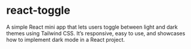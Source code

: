 # react-toggle

A simple React mini app that lets users toggle between light and dark themes using Tailwind CSS. It’s responsive, easy to use, and showcases how to implement dark mode in a React project.
 
